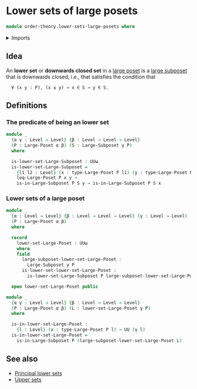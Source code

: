 # Lower sets of large posets

```agda
module order-theory.lower-sets-large-posets where
```

<details><summary>Imports</summary>

```agda
open import foundation.universe-levels

open import order-theory.large-posets
open import order-theory.large-subposets
```

</details>

## Idea

An **lower set** or **downwards closed set** in a
[large poset](order-theory.large-posets.md) is a
[large subposet](order-theory.large-subposets.md) that is downwards closed,
i.e., that satisfies the condition that

```text
  ∀ (x y : P), (x ≤ y) → x ∈ S → y ∈ S.
```

## Definitions

### The predicate of being an lower set

```agda
module _
  {α γ : Level → Level} {β : Level → Level → Level}
  (P : Large-Poset α β) (S : Large-Subposet γ P)
  where

  is-lower-set-Large-Subposet : UUω
  is-lower-set-Large-Subposet =
    {l1 l2 : Level} (x : type-Large-Poset P l1) (y : type-Large-Poset P l2) →
    leq-Large-Poset P x y →
    is-in-Large-Subposet P S y → is-in-Large-Subposet P S x
```

### Lower sets of a large poset

```agda
module _
  {α : Level → Level} {β : Level → Level → Level} (γ : Level → Level)
  (P : Large-Poset α β)
  where

  record
    lower-set-Large-Poset : UUω
    where
    field
      large-subposet-lower-set-Large-Poset :
        Large-Subposet γ P
      is-lower-set-lower-set-Large-Poset :
        is-lower-set-Large-Subposet P large-subposet-lower-set-Large-Poset

  open lower-set-Large-Poset public

module _
  {α γ : Level → Level} {β : Level → Level → Level}
  (P : Large-Poset α β) (L : lower-set-Large-Poset γ P)
  where

  is-in-lower-set-Large-Poset :
    {l : Level} (x : type-Large-Poset P l) → UU (γ l)
  is-in-lower-set-Large-Poset =
    is-in-Large-Subposet P (large-subposet-lower-set-Large-Poset L)
```

## See also

- [Principal lower sets](order-theory.principal-lower-sets-large-posets.md)
- [Upper sets](order-theory.upper-sets-large-posets.md)
